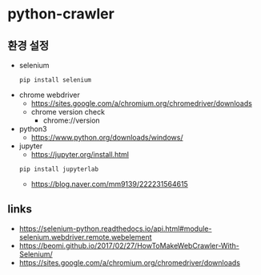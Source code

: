 # python-crawler

환경 설정
---
- selenium
  ```
  pip install selenium
  ```
- chrome webdriver
  - https://sites.google.com/a/chromium.org/chromedriver/downloads
  - chrome version check
    - chrome://version
- python3
  - https://www.python.org/downloads/windows/
- jupyter
  - https://jupyter.org/install.html
  ```
  pip install jupyterlab
  ```
  - https://blog.naver.com/mm9139/222231564615

## links
- https://selenium-python.readthedocs.io/api.html#module-selenium.webdriver.remote.webelement
- https://beomi.github.io/2017/02/27/HowToMakeWebCrawler-With-Selenium/
- https://sites.google.com/a/chromium.org/chromedriver/downloads
